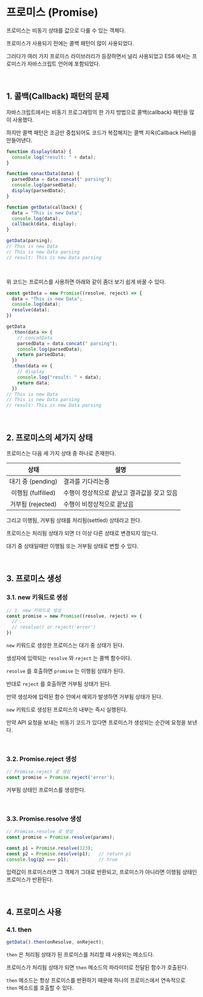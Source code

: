 # 프로미스 (Promise)

프로미스는 비동기 상태를 값으로 다룰 수 있는 객체다.

프로미스가 사용되기 전에는 콜백 패턴이 많이 사용되었다.

그러다가 여러 가지 프로미스 라이브러리가 등장하면서 널리 사용되었고 ES6 에서는 프로미스가 자바스크립트 언어에 포함되었다.

<br>

## 1. 콜백(Callback) 패턴의 문제

자바스크립트에서는 비동기 프로그래밍의 한 가지 방법으로 콜백(callback) 패턴을 많이 사용했다.

하지만 콜백 패턴은 조금만 중첩되어도 코드가 복잡해지는 콜백 지옥(Callback Hell)을 만들어낸다.

```js
function display(data) {
  console.log("result: " + data);
}

function conactData(data) {
  parsedData = data.concat(" parsing");
  console.log(parsedData);
  display(parsedData);
}

function getData(callback) {
  data = "This is new Data";
  console.log(data);
  callback(data, display);
}

getData(parsing);
// This is new Data
// This is new Data parsing
// result: This is new Data parsing
```
<br>

위 코드는 프로미스를 사용하면 아래와 같이 좀더 보기 쉽게 바꿀 수 있다.

```js
const getData = new Promise((resolve, reject) => {
  data = "This is new Data";
  console.log(data);
  resolve(data);
})

getData
  .then(data => {
    // concatData
    parsedData = data.concat(" parsing");
    console.log(parsedData);
    return parsedData;
  })
  .then(data => {
    // display
    console.log("result: " + data);
    return data;
  })
// This is new Data
// This is new Data parsing
// result: This is new Data parsing
```

<br>

## 2. 프로미스의 세가지 상태

프로미스는 다음 세 가지 상태 중 하나로 존재한다.

상태 | 설명
:--: | --
대기 중 (pending)  | 결과를 기다리는중
이행됨 (fulfilled) | 수행이 정상적으로 끝났고 결과값을 갖고 있음
거부됨 (rejected)  | 수행이 비정상적으로 끝났음

그리고 이행됨, 거부됨 상태를 처리됨(settled) 상태라고 한다.

프로미스는 처리됨 상태가 되면 더 이상 다른 상태로 변경되지 않는다.

대기 중 상태일때만 이행됨 또는 거부됨 상태로 변할 수 있다.

<br>

## 3. 프로미스 생성

### 3.1. new 키워드로 생성

```js
// 1. new 키워드로 생성
const promise = new Promise((resolve, reject) => {
  // ..
  // resolve() or reject('error')
})
```

`new` 키워드로 생성한 프로미스는 대기 중 상태가 된다.

생성자에 입력되는 `resolve` 와 `reject` 는 콜백 함수이다.

`resolve` 를 호출하면 `promise` 는 이행됨 상태가 된다.

반대로 `reject` 를 호출하면 거부됨 상태가 된다.

만약 생성자에 입력된 함수 안에서 예외가 발생하면 거부됨 상태가 된다.

`new` 키워드로 생성된 프로미스의 내부는 즉시 실행된다.

만약 API 요청을 보내는 비동기 코드가 있다면 프로미스가 생성되는 순간에 요청을 보낸다.

<br>

### 3.2. Promise.reject 생성

```js
// Promise.reject 로 생성
const promise = Promise.reject('error');
```

거부됨 상태인 프로미스를 생성한다.

<br>

### 3.3. Promise.resolve 생성

```js
// Promise.resolve 로 생성
const promise = Promise.resolve(params);

const p1 = Promise.resolve(123);
const p2 = Promise.resolve(p1);   // return p1
console.log(p2 === p1);           // true
```

입력값이 프로미스라면 그 객체가 그대로 반환되고, 프로미스가 아니라면 이행됨 상태인 프로미스가 반환된다.

<br>

## 4. 프로미스 사용

### 4.1. then

```js
getData().then(onResolve, onReject);
```

`then` 은 처리됨 상태가 된 프로미스를 처리할 때 사용되는 메소드다.

프로미스가 처리됨 상태가 되면 `then` 메소드의 파라미터로 전달된 함수가 호출된다.

`then` 메소드는 항상 프로미스를 반환하기 때문에 하나의 프로미스에서 연속적으로 `then` 메소드를 호출할 수 있다.

